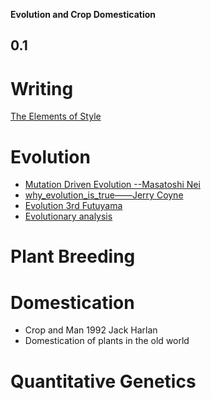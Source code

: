 **Evolution and Crop Domestication**
## 0.1

# Writing
[The Elements of Style](https://en.wikipedia.org/wiki/The_Elements_of_Style)




# Evolution
* [Mutation Driven Evolution --Masatoshi Nei]()
* [why_evolution_is_true——Jerry Coyne]()
* [Evolution 3rd Futuyama]()
* [Evolutionary analysis]()

# Plant Breeding

# Domestication
+ Crop and Man  1992 Jack Harlan
+ Domestication of plants in the old world

# Quantitative Genetics
